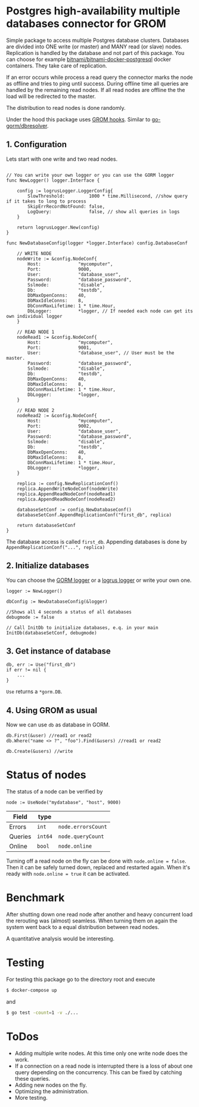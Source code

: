 # Postgres high-availability multiple databases connector for GROM

Simple package to access multiple Postgres database clusters. Databases are divided into ONE write (or master) and MANY read (or slave) nodes. Replication is handled by the database and not part of this package. You can choose for example [bitnami/bitnami-docker-postgresql](https://github.com/bitnami/bitnami-docker-postgresql) docker containers. They take care of replication.

If an error occurs while process a read query the connector marks the node as offline and tries to ping until success. During offline time all queries are handled by the remaining read nodes. If all read nodes are offline the the load will be redirected to the master.

The distribution to read nodes is done randomly. 

Under the hood this package uses [GROM hooks](https://gorm.io/docs/hooks.html). Similar to [go-gorm/dbresolver](https://github.com/go-gorm/dbresolver).

## 1. Configuration

Lets start with one write and two read nodes.

```golang

// You can write your own logger or you can use the GORM logger
func NewLogger() logger.Interface {
	
	config := logrusLogger.LoggerConfig{
		SlowThreshold:         1000 * time.Millisecond, //show query if it takes to long to process
		SkipErrRecordNotFound: false,
		LogQuery:              false, // show all queries in logs
	}

	return logrusLogger.New(config)
}

func NewDatabaseConfig(logger *logger.Interface) config.DatabaseConf

	// WRITE NODE
	nodeWrite := &config.NodeConf{
		Host:              "mycomputer",
		Port:              9000,
		User:              "database_user",
		Password:          "database_password",
		Sslmode:           "disable",
		Db:                "testdb",
		DbMaxOpenConns:    40,
		DbMaxIdleConns:    8,
		DbConnMaxLifetime: 1 * time.Hour,
		DbLogger:          *logger, // If needed each node can get its own individual logger
	}

	// READ NODE 1
	nodeRead1 := &config.NodeConf{
		Host:              "mycomputer",
		Port:              9001,
		User:              "database_user", // User must be the master.
		Password:          "database_password",
		Sslmode:           "disable",
		Db:                "testdb",
		DbMaxOpenConns:    40,
		DbMaxIdleConns:    8,
		DbConnMaxLifetime: 1 * time.Hour,
		DbLogger:          *logger,
	}

	// READ NODE 2
	nodeRead2 := &config.NodeConf{
		Host:              "mycomputer",
		Port:              9002,
		User:              "database_user",
		Password:          "database_password",
		Sslmode:           "disable",
		Db:                "testdb",
		DbMaxOpenConns:    40,
		DbMaxIdleConns:    8,
		DbConnMaxLifetime: 1 * time.Hour,
		DbLogger:          *logger,
	}

	replica := config.NewReplicationConf()
	replica.AppendWriteNodeConf(nodeWrite)
	replica.AppendReadNodeConf(nodeRead1)
	replica.AppendReadNodeConf(nodeRead2)

	databaseSetConf := config.NewDatabaseConf()
	databaseSetConf.AppendReplicationConf("first_db", replica)

	return databaseSetConf
}
```
The database access is called `first_db`. Appending databases is done by `AppendReplicationConf("...", replica)`

## 2. Initialize databases
You can choose the [GORM logger]() or a [logrus logger](https://github.com/onrik/gorm-logrus) or write your own one.

```golang
logger := NewLogger()

dbConfig := NewDatabaseConfig(&logger)

//Shows all 4 seconds a status of all databases
debugmode := false

// Call InitDb to initialize databases, e.q. in your main
InitDb(databaseSetConf, debugmode)
```

## 3. Get instance of database

```golang
db, err := Use("first_db")
if err != nil {
    ...
}
```
`Use` returns a `*gorm.DB`. 

## 4. Using GROM as usual

Now we can use `db` as database in GORM.

```
db.First(&user) //read1 or read2
db.Where("name <> ?", "foo").Find(&users) //read1 or read2

db.Create(&users) //write

```

# Status of nodes
The status of a node can be verified by 
```golang
node := UseNode("mydatabase", "host", 9000)
```

| Field         |type    |                     |
| ------------- |--------|---------------------|
| Errors        | `int`  | `node.errorsCount`  |
| Queries       | `int64`| `node.queryCount`   |
| Online        | `bool` | `node.online`       |

Turning off a read node on the fly can be done with `node.online = false`. Then it can be safely turned down, replaced and restarted again. When it's ready with `node.online = true` it can be activated.

# Benchmark

After shutting down one read node after another and heavy concurrent load the rerouting was (almost) seamless. When turning them on again the system went back to a equal distribution between read nodes.

A quantitative analysis would be interesting.

# Testing


For testing this package go to the directory root and execute
```bash
$ docker-compose up
```
and
```bash
$ go test -count=1 -v ./...
```


# ToDos

* Adding multiple write nodes. At this time only one write node does the work.
* If a connection on a read node is interrupted there is a loss of about one query depending on the concurrency. This can be fixed by catching these queries.
* Adding new nodes on the fly.
* Optimizing the administration.
* More testing.



